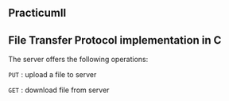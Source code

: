 PracticumII
---------------------------------------------------------------------------------------------------------
File Transfer Protocol implementation in C
----------------------------------------------------------------------------------------------------------
The server offers the following operations:

```PUT``` : upload a file to server

```GET``` : download file from server
